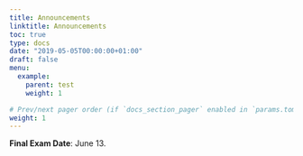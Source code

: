 ```yaml
---
title: Announcements
linktitle: Announcements
toc: true
type: docs
date: "2019-05-05T00:00:00+01:00"
draft: false
menu:
  example:
    parent: test
    weight: 1

# Prev/next pager order (if `docs_section_pager` enabled in `params.toml`)
weight: 1
---
```


**Final Exam Date**: June 13.